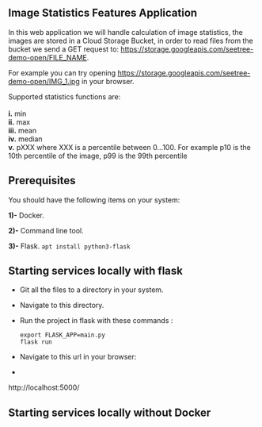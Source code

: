 ## Image Statistics Features Application 


In this web application we will handle calculation of image statistics, the images are stored in a Cloud Storage Bucket, in order to read files from the bucket we send a GET request to: https://storage.googleapis.com/seetree-demo-open/FILE_NAME.  

For example you can try opening https://storage.googleapis.com/seetree-demo-open/IMG_1.jpg in your browser.

Supported statistics functions are:
<br/><br/>
**i.** min
<br/>
**ii.** max
<br/>
**iii.** mean
<br/>
**iv.** median
<br/>
**v.** pXXX where XXX is a percentile between 0...100. For example p10 is the 10th percentile of the image, p99 is the 99th percentile
 ## Prerequisites

You should have the following items on your system:


**1)-** Docker.


**2)-** Command line tool.


**3)-** Flask.       `apt install python3-flask`


## Starting services locally with flask
*  Git all the files to a directory in your system.

* Navigate to this directory.


* Run the project in flask with these commands :


    `export FLASK_APP=main.py`
     </br>
     `flask run`
     
* Navigate to this url in your browser:
* </br>
http://localhost:5000/

 
## Starting services locally without Docker

